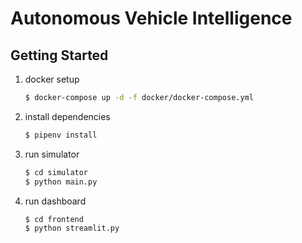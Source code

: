# Autonomous Vehicle Intelligence

## Getting Started

1. docker setup

    ```sh
    $ docker-compose up -d -f docker/docker-compose.yml
    ```

2. install dependencies

    ```sh
    $ pipenv install
    ```

3. run simulator

    ```sh
    $ cd simulator
    $ python main.py
    ```

4. run dashboard

    ```sh
    $ cd frontend
    $ python streamlit.py
    ```